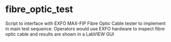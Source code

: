 # fibre_optic_test
Script to interface with EXFO MAX-FIP Fibre Optic Cable tester to implement in main test sequence. Operators would use EXFO hardware to inspect fibre optic cable and results are shown in a LabVIEW GUI
